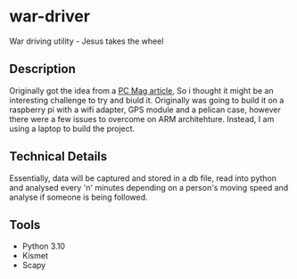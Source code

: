 # war-driver
War driving utility - Jesus takes the wheel

## Description
Originally got the idea from a <a href="https://au.pcmag.com/security/95637/are-you-being-followed-use-a-raspberry-pi-to-find-out">PC Mag article</a>, So i thought it might be an interesting challenge to try and biuld it. Originally was going to build it on a raspberry pi with a wifi adapter, GPS module and a pelican case, however there were a few issues to overcome on ARM architehture. Instead, I am using a laptop to build the project.

## Technical Details
Essentially, data will be captured and stored in a db file, read into python and analysed every 'n' minutes depending on a person's moving speed and analyse if someone is being followed.

## Tools
* Python 3.10
* Kismet
* Scapy

